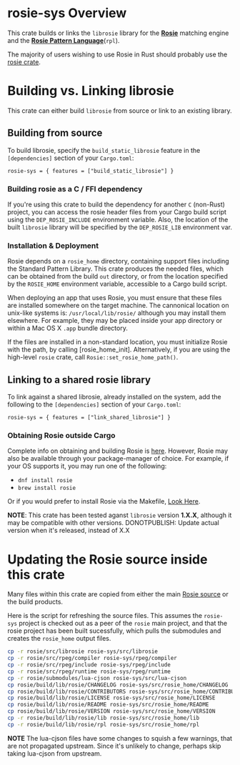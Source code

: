 
# rosie-sys Overview
This crate builds or links the `librosie` library for the [**Rosie**](https://rosie-lang.org/about/) matching engine and the [**Rosie Pattern Language**](https://gitlab.com/rosie-pattern-language/rosie/-/blob/master/README.md)\(`rpl`\).

The majority of users wishing to use Rosie in Rust should probably use the [rosie crate](https://github.com/luketpeterson/rosie-rs).

# Building vs. Linking librosie
This crate can either build `librosie` from source or link to an existing library.

## Building from source

To build librosie, specify the `build_static_librosie` feature in the `[dependencies]` section of your `Cargo.toml`:

`rosie-sys = { features = ["build_static_librosie"] }`

### Building rosie as a C / FFI dependency

If you're using this crate to build the dependency for another `C` (non-Rust) project, you can access the rosie header files
from your Cargo build script using the `DEP_ROSIE_INCLUDE` environment variable.  Also, the location of the built `librosie` library
will be specified by the `DEP_ROSIE_LIB` environment var.

### Installation & Deployment

Rosie depends on a `rosie_home` directory, containing support files including the Standard Pattern Library. This crate produces
the needed files, which can be obtained from the build `out` directory, or from the location specified by the `ROSIE_HOME`
environment variable, accessible to a Cargo build script.

When deploying an app that uses Rosie, you must ensure that these files are installed somewhere on the target machine.  The
cannonical location on unix-like systems is: `/usr/local/lib/rosie/` although you may install them elsewhere.  For example,
they may be placed inside your app directory or within a Mac OS X `.app` bundle directory.

If the files are installed in a non-standard location, you must initialize Rosie with the path, by calling [rosie_home_init].
Alternatively, if you are using the high-level `rosie` crate, call `Rosie::set_rosie_home_path()`.

## Linking to a shared rosie library

To link against a shared librosie, already installed on the system, add the following to the `[dependencies]` section of your `Cargo.toml`:

`rosie-sys = { features = ["link_shared_librosie"] }`

### Obtaining Rosie outside Cargo

Complete info on obtaining and building Rosie is [here](https://gitlab.com/rosie-pattern-language/rosie#local-installation).
However, Rosie may also be available through your package-manager of choice.  For example, if your OS supports it, you may run one of the following:

<!-- * `apt-get install rosie`  Q-01.05 QUESTION apt packaged needed!! -->
* `dnf install rosie`
* `brew install rosie`

Or if you would prefer to install Rosie via the Makefile, [Look Here](https://rosie-lang.org/blog/2020/05/03/new-build.html).

**NOTE**: This crate has been tested aganst `librosie` version **1.X.X**, although it may be compatible with other versions.
DONOTPUBLISH: Update actual version when it's released, instead of X.X

# Updating the Rosie source inside this crate

Many files within this crate are copied from either the main [Rosie source](https://gitlab.com/rosie-pattern-language/rosie)
or the build products.

Here is the script for refreshing the source files.  This assumes the `rosie-sys` project is checked out as a peer of the
`rosie` main project, and that the rosie project has been built sucessfully, which pulls the submodules and creates the
`rosie_home` output files.

```sh
cp -r rosie/src/librosie rosie-sys/src/librosie
cp -r rosie/src/rpeg/compiler rosie-sys/rpeg/compiler
cp -r rosie/src/rpeg/include rosie-sys/rpeg/include
cp -r rosie/src/rpeg/runtime rosie-sys/rpeg/runtime
cp -r rosie/submodules/lua-cjson rosie-sys/src/lua-cjson
cp rosie/build/lib/rosie/CHANGELOG rosie-sys/src/rosie_home/CHANGELOG
cp rosie/build/lib/rosie/CONTRIBUTORS rosie-sys/src/rosie_home/CONTRIBUTORS
cp rosie/build/lib/rosie/LICENSE rosie-sys/src/rosie_home/LICENSE
cp rosie/build/lib/rosie/README rosie-sys/src/rosie_home/README
cp rosie/build/lib/rosie/VERSION rosie-sys/src/rosie_home/VERSION
cp -r rosie/build/lib/rosie/lib rosie-sys/src/rosie_home/lib
cp -r rosie/build/lib/rosie/rpl rosie-sys/src/rosie_home/rpl
```

**NOTE** The lua-cjson files have some changes to squish a few warnings, that are not propagated upstream.  Since it's
unlikely to change, perhaps skip taking lua-cjson from upstream.
